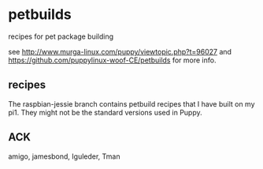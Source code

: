 petbuilds
=========

recipes for pet package building

see http://www.murga-linux.com/puppy/viewtopic.php?t=96027 and  
https://github.com/puppylinux-woof-CE/petbuilds for more info.



recipes
-------

The raspbian-jessie branch contains petbuild recipes that I have built
on my pi1.  They might not be the standard versions used in Puppy.



ACK
---
amigo, jamesbond, Iguleder, Tman
